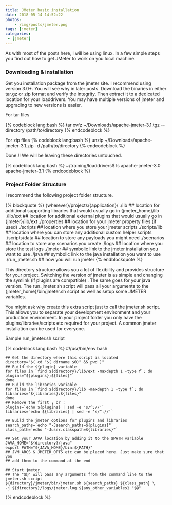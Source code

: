 ```yaml
---
title: JMeter basic installation
date: 2018-05-14 14:52:22
photos: 
	- /img/posts/jmeter.png
tags: [jmeter]
categories:
 - [jmeter]
---
```


As with most of the posts here, I will be using linux. In a few simple steps you find out how to get JMeter to work on you local machine.

<!--more-->

### Downloading & installation

Get you installation package from the jmeter site.  I recommend using version 3.0+. You will see why in later posts. Download the binaries in either tar.gz or zip format and verify the integrity. Then extract it to a dedicated location for your loaddrivers. You may have multiple versions of jmeter and upgrading to new versions is easier.

For tar files

{% codeblock lang:bash %}
    tar xvfz ~/Downloads/apache-jmeter-3.1.tgz --directory /path/to/directory
{% endcodeblock %}

For zip files
{% codeblock lang:bash %}
    unzip ~/Downloads/apache-jmeter-3.1.zip -d /path/to/directory
{% endcodeblock %}

Done.!! We will be leaving these directories untouched.

{% codeblock lang:bash %}
    ~/training/loaddrivers$ ls
    apache-jmeter-3.0  apache-jmeter-3.1
{% endcodeblock %}


### Project Folder Structure
I recommend the following project folder structure.

{% blockquote %}
    {wherever}/projects/{application}/
        ./lib ## location for additional supporting libraries that would usually go in {jmeter_home}/lib
        ./lib/ext ## location for additional external plugins that would usually go in {jmeter}/lib/ext
        ./properties ## location for your jmeter property files (if used)
        ./scripts ## location where you store your jmeter scripts
        ./scripts/lib ## location where you can store any additional custom helper scripts 
        ./scripts/data ## location to store any payloads you might need
        ./scenarios ## location to store any scenarios you create
        ./logs ## location where you store the test logs
        ./jmeter ## symbolic link to the jmeter installation you want to use
        ./java ## symbolic link to the java installation you want to use
        ./run_jmeter.sh ## how you will run jmeter
{% endblockquote %}


This directory structure allows you a lot of flexibility and provides structure for your project. Switching the version of jmeter is as simple and changing the symlink (if plugins are compatible) . The same goes for your java version. The run_jmeter.sh script will pass all your arguments to the {jmeter_home}/bin/jmeter.sh script as well as setup some JMETER variables. 

You might ask why create this extra script just to call the jmeter.sh script. This allows you to separate your development environment and your production environment. In your project folder you only have the plugins/libraries/scripts etc required for your project. A common jmeter installation can be used for everyone.

Sample run_jmeter.sh script

{% codeblock lang:bash %}
    #!/usr/bin/env bash
    
    ## Get the directory where this script is located
    directory="$( cd "$( dirname $0)" && pwd )"
    ## Build the ${plugin} variable
    for files in `find ${directory}/lib/ext -maxdepth 1 -type f`; do
    plugins="${plugins};${files}"
    done
    ## Build the libraries variable
    for files in `find ${directory}/lib -maxdepth 1 -type f`; do
    libraries="${libraries}:${files}"
    done
    ## Remove the first ; or :
    plugins=`echo ${plugins} | sed -e 's/^;//'`
    libraries=`echo ${libraries} | sed -e 's/^://'`
    
    ## Build the jmeter options for plugins and libraries
    search_paths=`echo "-Jsearch_paths=${plugins}"`
    class_path=`echo "-Juser.classpath=${libraries}"`
    
    ## Set your JAVA location by adding it to the $PATH variable
    JAVA_HOME="${directory}/java"
    export PATH="${JAVA_HOME}/bin:${PATH}"
    ## JVM_ARGS & JMETER_OPTS etc can be placed here. Just make sure that you
    ## add them to the command at the end
    
    ## Start jmeter
    ## The "$@" will pass any arguments from the command line to the jmeter.sh script
    ${directory}/jmeter/bin/jmeter.sh ${search_paths} ${class_path} \
    -j ${directory}/logs/jmeter.log ${any_other_variables} "$@"

{% endcodeblock %}
